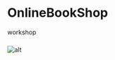 # OnlineBookShop
workshop
##### 
![alt](https://cdn.sforum.vn/sforum/wp-content/uploads/2022/09/ganyu-1.jpg)

